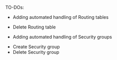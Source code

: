 TO-DOs:
* Adding automated handling of Routing tables
 - Delete Routing table 
* Adding automated handling of Security groups
 - Create Security group
 - Delete Security group

